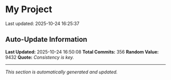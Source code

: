 # My Project


Last updated: 2025-10-24 16:25:37




































































































































































































































































































































































## Auto-Update Information

**Last Updated:** 2025-10-24 16:50:08
**Total Commits:** 356
**Random Value:** 9432
**Quote:** _Consistency is key._

---
_This section is automatically generated and updated._